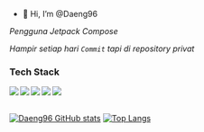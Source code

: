 - 👋 Hi, I’m @Daeng96

*Pengguna Jetpack Compose*

*Hampir setiap hari `Commit` tapi di repository privat*

### Tech Stack
  <img align="left" src="https://img.shields.io/badge/git-%23F05033.svg?logo=git&logoColor=white"/>
  <img align="left" src="https://img.shields.io/badge/Android-3DDC84?logo=android&logoColor=white" />
  <img align="left" src="https://img.shields.io/badge/java-%23ED8B00.svg?logo=java&logoColor=white"/>
  <img align="left" src="https://img.shields.io/badge/kotlin-%230095D5.svg?logo=kotlin&logoColor=white"/>
  <img align="left" src="https://img.shields.io/badge/IntelliJIDEA-000000.svg?logo=intellij-idea&logoColor=white"/>
<br><br>

[![Daeng96 GitHub stats](https://github-readme-stats.vercel.app/api?username=daeng96&count_private=true&show_icon=true&theme=dracula)](https://github.com/daeng96/github-readme-stats)
[![Top Langs](https://github-readme-stats.vercel.app/api/top-langs?username=daeng96&show_icon=true&theme=dracula)](https://github.com/daeng96/github-readme-stats)


